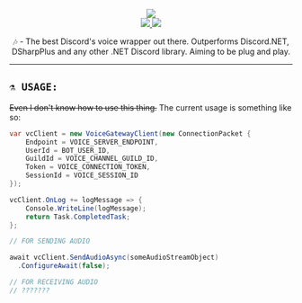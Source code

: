 <p align="center">
	<img src="https://i.imgur.com/4JGmPas.png" />
	</br>
	<a href="https://discord.gg/ZJaVXK8">
		<img src="https://img.shields.io/badge/Discord-Support-%237289DA.svg?logo=discord&style=for-the-badge&logoWidth=20&labelColor=0d0d0d" />
	</a>
  <a href="http://buymeacoff.ee/Yucked">
		<img src="https://img.shields.io/badge/Buy%20Me%20A-Coffee-%23FF813F.svg?logo=buy-me-a-coffee&style=for-the-badge&logoWidth=20&labelColor=0d0d0d" />
	</a>  
	<p align="center">
	     🎶 - The best Discord's voice wrapper out there. Outperforms Discord.NET, DSharpPlus and any other .NET Discord library. Aiming to be plug and play.
  </p>
</p>

---

## `⚗️ USAGE:`

~~Even I don't know how to use this thing.~~ The current usage is something like so:
```cs
var vcClient = new VoiceGatewayClient(new ConnectionPacket {
    Endpoint = VOICE_SERVER_ENDPOINT,
    UserId = BOT_USER_ID,
    GuildId = VOICE_CHANNEL_GUILD_ID,
    Token = VOICE_CONNECTION_TOKEN,
    SessionId = VOICE_SESSION_ID
});

vcClient.OnLog += logMessage => {
    Console.WriteLine(logMessage);
    return Task.CompletedTask;
};

// FOR SENDING AUDIO

await vcClient.SendAudioAsync(someAudioStreamObject)
  .ConfigureAwait(false);

// FOR RECEIVING AUDIO
// ???????
```
